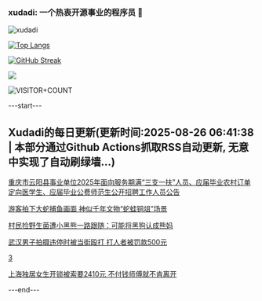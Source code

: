 ### xudadi: 一个热衷开源事业的程序员 👋

![xudadi](https://github-readme-stats-git-masterorgs-github-readme-stats-team.vercel.app/api?username=xudadi)

[![Top Langs](https://github-readme-stats.vercel.app/api/top-langs/?username=xudadi)](https://github.com/anuraghazra/github-readme-stats)

[![GitHub Streak](https://streak-stats.demolab.com?user=xudadi&locale=zh_Hans)](https://git.io/streak-stats)

![](https://raw.githubusercontent.com/xudadi/xudadi/main/assets/github-contribution-grid-snake.svg)

![VISITOR+COUNT](https://komarev.com/ghpvc/?username=xudadi&label=VISITOR+COUNT)


---start---

## Xudadi的每日更新(更新时间:2025-08-26 06:41:38 | 本部分通过Github Actions抓取RSS自动更新, 无意中实现了自动刷绿墙...)

[重庆市云阳县事业单位2025年面向服务期满“三支一扶”人员、应届毕业农村订单定向医学生、应届毕业公费师范生公开招聘工作人员公告](https://www.gongkaoleida.com/article/2586398)

[游客拍下大蛇捕鱼画面 神似千年文物“蛇蛙铜俎”场景](https://m.163.com/news/article/K7QVPS67051492T3.html)

[村民捡野生菌遭小黑熊一路跟随：可能将黑狗认成熊妈](https://m.163.com/news/article/K7QVPS4H051492T3.html)

[武汉男子拍摄违停时被当街殴打 打人者被罚款500元](https://m.163.com/news/article/K7RCFU6N051492T3.html)

[3](https://m.163.com/touch/news/sub/domestic)

[上海独居女生开锁被索要2410元 不付钱师傅就不肯离开](https://m.163.com/news/article/K7R99DAT053469LG.html)

---end---
